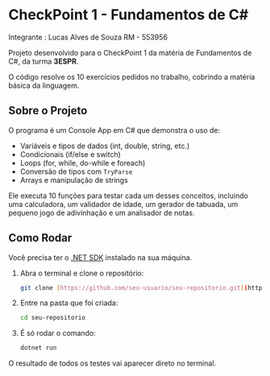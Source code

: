 # CheckPoint 1 - Fundamentos de C#

Integrante : 
Lucas Alves de Souza RM - 553956

Projeto desenvolvido para o CheckPoint 1 da matéria de Fundamentos de C#, da turma **3ESPR**.

O código resolve os 10 exercícios pedidos no trabalho, cobrindo a matéria básica da linguagem.

## Sobre o Projeto

O programa é um Console App em C# que demonstra o uso de:
* Variáveis e tipos de dados (int, double, string, etc.)
* Condicionais (if/else e switch)
* Loops (for, while, do-while e foreach)
* Conversão de tipos com `TryParse`
* Arrays e manipulação de strings

Ele executa 10 funções para testar cada um desses conceitos, incluindo uma calculadora, um validador de idade, um gerador de tabuada, um pequeno jogo de adivinhação e um analisador de notas.

## Como Rodar

Você precisa ter o [.NET SDK](https://dotnet.microsoft.com/download) instalado na sua máquina.

1.  Abra o terminal e clone o repositório:
    ```bash
    git clone [https://github.com/seu-usuario/seu-repositorio.git](https://github.com/seu-usuario/seu-repositorio.git)
    ```
2.  Entre na pasta que foi criada:
    ```bash
    cd seu-repositorio
    ```
3.  É só rodar o comando:
    ```bash
    dotnet run
    ```

O resultado de todos os testes vai aparecer direto no terminal.


